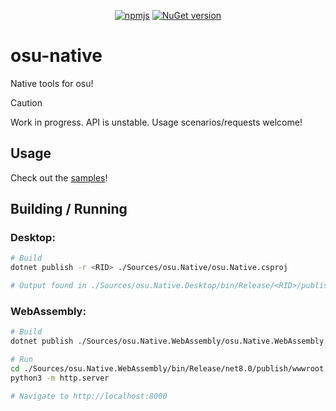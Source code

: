 
<div align="center">

[![npmjs](https://badge.fury.io/js/smoogipoo.osu-native.svg)](https://badge.fury.io/js/smoogipoo.osu-native)
[![NuGet version](https://badge.fury.io/nu/smoogipoo.osu.Native.Bindings.svg)](https://badge.fury.io/nu/smoogipoo.osu.Native.Bindings)

</div>

# osu-native

Native tools for osu!

> [!CAUTION]
>
> Work in progress. API is unstable. Usage scenarios/requests welcome!

## Usage

Check out the [samples](https://github.com/smoogipoo/osu-native/tree/master/Samples)!

## Building / Running

### Desktop:

```sh
# Build
dotnet publish -r <RID> ./Sources/osu.Native/osu.Native.csproj

# Output found in ./Sources/osu.Native.Desktop/bin/Release/<RID>/publish/
```

### WebAssembly:

```sh
# Build
dotnet publish ./Sources/osu.Native.WebAssembly/osu.Native.WebAssembly.csproj

# Run
cd ./Sources/osu.Native.WebAssembly/bin/Release/net8.0/publish/wwwroot
python3 -m http.server

# Navigate to http://localhost:8000
```
